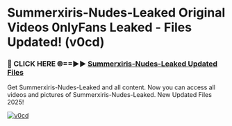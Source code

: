# Summerxiris-Nudes-Leaked Original Videos 0nlyFans Leaked - Files Updated! (v0cd)

<h3>🔴 CLICK HERE 🌐==►► <a href="https://tinyurl.com/yc6ubb5a" rel="nofollow">Summerxiris-Nudes-Leaked Updated Files</a></h3>

Get Summerxiris-Nudes-Leaked and all content. Now you can access all videos and pictures of Summerxiris-Nudes-Leaked. New Updated Files 2025!

[![v0cd](https://i.imgur.com/7eu0CRL.gif)](https://tinyurl.com/yc6ubb5a)
